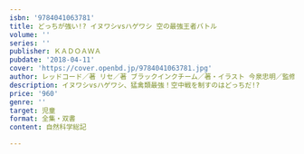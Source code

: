 ```yaml
---
isbn: '9784041063781'
title: どっちが強い!? イヌワシvsハゲワシ 空の最強王者バトル
volume: ''
series: ''
publisher: ＫＡＤＯＡＷＡ
pubdate: '2018-04-11'
cover: 'https://cover.openbd.jp/9784041063781.jpg'
author: レッドコード／著 リセ／著 ブラックインクチーム／著・イラスト 今泉忠明／監修
description: イヌワシvsハゲワシ、猛禽類最強！空中戦を制すのはどっちだ!?
price: '960'
genre: ''
target: 児童
format: 全集・双書
content: 自然科学総記

---
```

